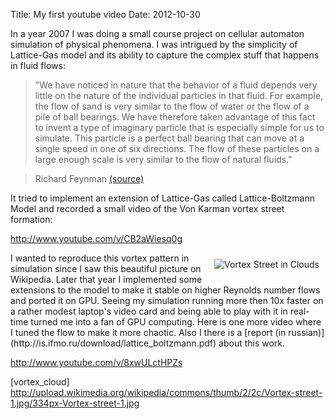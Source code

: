 Title: My first youtube video
Date: 2012-10-30


In a year 2007 I was doing a small course project on cellular
automaton simulation of physical phenomena. I was intrigued by the
simplicity of Lattice-Gas model and its ability to capture the complex
stuff that happens in fluid flows:

> "We have noticed in nature that the behavior of a fluid depends very
little on the nature of the individual particles in that fluid. For
example, the flow of sand is very similar to the flow of water or the
flow of a pile of ball bearings. We have therefore taken advantage of
this fact to invent a type of imaginary particle that is especially
simple for us to simulate. This particle is a perfect ball bearing that
can move at a single speed in one of six directions. The flow of these
particles on a large enough scale is very similar to the flow of natural
fluids."

> Richard Feynman
[(source)]("http://longnow.org/essays/richard-feynman-connection-machine/)


It tried to implement an extension of Lattice-Gas called
Lattice-Boltzmann Model and recorded a small video of the Von Karman
vortex street formation:

http://www.youtube.com/v/CB2aWiesq0g

<a href="http://en.wikipedia.org/wiki/File:Vortex-street-1.jpg">
<img style="float:right; margin:10px" alt="Vortex Street in Clouds" src="http://upload.wikimedia.org/wikipedia/commons/thumb/2/2c/Vortex-street-1.jpg/134px-Vortex-street-1.jpg"/>
</a>
I wanted to reproduce this vortex pattern in simulation since I saw this 
beautiful picture on Wikipedia. Later that year I implemented some
extensions to the model to make it stable on higher Reynolds number
flows and ported it on GPU. Seeing my simulation running more then 10x
faster on a rather modest laptop's video card and being able to play
with it in real-time turned me into a fan of GPU computing. Here is one
more video where I tuned the flow to make it more chaotic. Also I there
is a [report (in russian)](http://is.ifmo.ru/download/lattice_boltzmann.pdf) about this work.

http://www.youtube.com/v/8xwULctHPZs


[vortex_cloud] http://upload.wikimedia.org/wikipedia/commons/thumb/2/2c/Vortex-street-1.jpg/334px-Vortex-street-1.jpg
